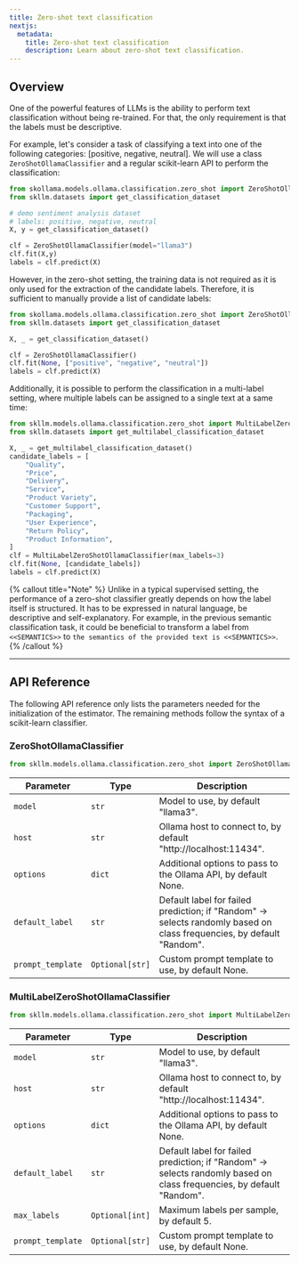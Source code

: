 ```yaml
---
title: Zero-shot text classification
nextjs:
  metadata:
    title: Zero-shot text classification
    description: Learn about zero-shot text classification.
---
```


## Overview

One of the powerful features of LLMs is the ability to perform text classification without being re-trained. For that, the only requirement is that the labels must be descriptive.

For example, let's consider a task of classifying a text into one of the following categories: [positive, negative, neutral]. We will use a class `ZeroShotOllamaClassifier` and a regular scikit-learn API to perform the classification:

```python
from skollama.models.ollama.classification.zero_shot import ZeroShotOllamaClassifier
from skllm.datasets import get_classification_dataset

# demo sentiment analysis dataset
# labels: positive, negative, neutral
X, y = get_classification_dataset()

clf = ZeroShotOllamaClassifier(model="llama3")
clf.fit(X,y)
labels = clf.predict(X)
```

However, in the zero-shot setting, the training data is not required as it is only used for the extraction of the candidate labels. Therefore, it is sufficient to manually provide a list of candidate labels:

```python
from skollama.models.ollama.classification.zero_shot import ZeroShotOllamaClassifier
from skllm.datasets import get_classification_dataset

X, _ = get_classification_dataset()

clf = ZeroShotOllamaClassifier()
clf.fit(None, ["positive", "negative", "neutral"])
labels = clf.predict(X)
```

Additionally, it is possible to perform the classification in a multi-label setting, where multiple labels can be assigned to a single text at a same time:

```python
from skllm.models.ollama.classification.zero_shot import MultiLabelZeroShotOllamaClassifier
from skllm.datasets import get_multilabel_classification_dataset

X, _ = get_multilabel_classification_dataset()
candidate_labels = [
    "Quality",
    "Price",
    "Delivery",
    "Service",
    "Product Variety",
    "Customer Support",
    "Packaging",
    "User Experience",
    "Return Policy",
    "Product Information",
]
clf = MultiLabelZeroShotOllamaClassifier(max_labels=3)
clf.fit(None, [candidate_labels])
labels = clf.predict(X)
```

{% callout title="Note" %}
Unlike in a typical supervised setting, the performance of a zero-shot classifier greatly depends on how the label itself is structured. It has to be expressed in natural language, be descriptive and self-explanatory. For example, in the previous semantic classification task, it could be beneficial to transform a label from `<<SEMANTICS>>` to `the semantics of the provided text is <<SEMANTICS>>`.
{% /callout %}

---

## API Reference

The following API reference only lists the parameters needed for the initialization of the estimator. The remaining methods follow the syntax of a scikit-learn classifier.

### ZeroShotOllamaClassifier

```python
from skllm.models.ollama.classification.zero_shot import ZeroShotOllamaClassifier
```

| **Parameter**     | **Type**         | **Description**                                                                 |
| ----------------- | ---------------- | ------------------------------------------------------------------------------- |
| `model`           | `str`            | Model to use, by default "llama3".                                              |
| `host`            | `str`            | Ollama host to connect to, by default "http://localhost:11434".                 |
| `options`         | `dict`           | Additional options to pass to the Ollama API, by default None.                  |
| `default_label`   | `str`            | Default label for failed prediction; if "Random" -> selects randomly based on class frequencies, by default "Random". |
| `prompt_template` | `Optional[str]`  | Custom prompt template to use, by default None.                                 |

### MultiLabelZeroShotOllamaClassifier

```python
from skllm.models.ollama.classification.zero_shot import MultiLabelZeroShotOllamaClassifier
```

| **Parameter**     | **Type**         | **Description**                                                                 |
| ----------------- | ---------------- | ------------------------------------------------------------------------------- |
| `model`           | `str`            | Model to use, by default "llama3".                                              |
| `host`            | `str`            | Ollama host to connect to, by default "http://localhost:11434".                 |
| `options`         | `dict`           | Additional options to pass to the Ollama API, by default None.                  |
| `default_label`   | `str`            | Default label for failed prediction; if "Random" -> selects randomly based on class frequencies, by default "Random". |
| `max_labels`      | `Optional[int]`  | Maximum labels per sample, by default 5.                                        |
| `prompt_template` | `Optional[str]`  | Custom prompt template to use, by default None.                                 |